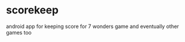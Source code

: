 scorekeep
=========

android app for keeping score for 7 wonders game and eventually other games too